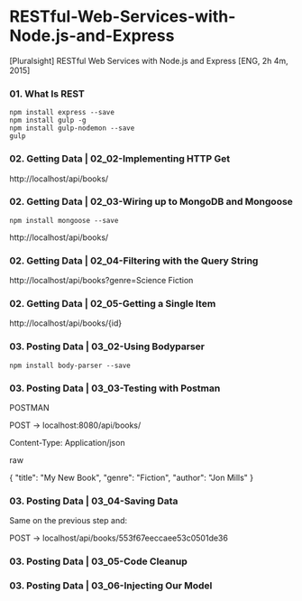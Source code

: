 # RESTful-Web-Services-with-Node.js-and-Express
[Pluralsight] RESTful Web Services with Node.js and Express [ENG, 2h 4m, 2015]


### 01. What Is REST

    npm install express --save
    npm install gulp -g
    npm install gulp-nodemon --save
    gulp


### 02. Getting Data | 02_02-Implementing HTTP Get

http://localhost/api/books/


### 02. Getting Data | 02_03-Wiring up to MongoDB and Mongoose

    npm install mongoose --save

http://localhost/api/books/


### 02. Getting Data | 02_04-Filtering with the Query String

http://localhost/api/books?genre=Science Fiction


### 02. Getting Data | 02_05-Getting a Single Item

http://localhost/api/books/{id}


### 03. Posting Data | 03_02-Using Bodyparser

    npm install body-parser --save

### 03. Posting Data | 03_03-Testing with Postman

POSTMAN

POST -> localhost:8080/api/books/

Content-Type: Application/json

raw

{
    "title": "My New Book",
    "genre": "Fiction",
    "author": "Jon Mills"
}


### 03. Posting Data | 03_04-Saving Data

Same on the previous step and:

POST -> localhost/api/books/553f67eeccaee53c0501de36


### 03. Posting Data | 03_05-Code Cleanup


### 03. Posting Data | 03_06-Injecting Our Model
